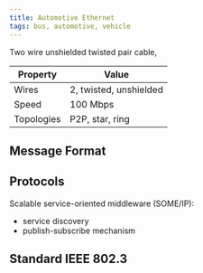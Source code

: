 ```yaml
---
title: Automotive Ethernet
tags: bus, automotive, vehicle
---
```


Two wire unshielded twisted pair cable,

| Property | Value |
|----------|-------| 
| Wires    | 2, twisted, unshielded     |
| Speed    | 100 Mbps |
| Topologies    | P2P, star, ring |




## Message Format



## Protocols
Scalable service-oriented middleware (SOME/IP):
* service discovery
* publish-subscribe mechanism




## Standard IEEE 802.3




